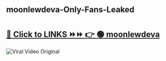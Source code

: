 
 ## moonlewdeva-Only-Fans-Leaked

# <h2><a href="https://clipsfans.com/moonlewdeva&ref=git">🔗 Click to LINKS ⏩⏩ 👉 🟢 moonlewdeva </a></h2>

<a href="https://clipsfans.com/moonlewdeva&ref=git" rel="nofollow" data-target="animated-image.originalLink"><img src="https://i.ibb.co.com/xMMVF88/686577567.gif" alt="Viral Video Original" style="max-width: 100%; display: inline-block;" data-target="animated-image.originalImage"></a>

